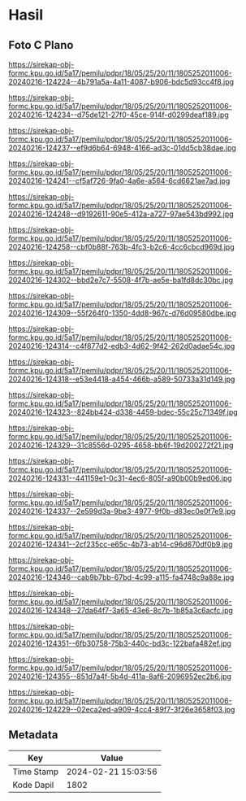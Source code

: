 # Hasil

## Foto C Plano

https://sirekap-obj-formc.kpu.go.id/5a17/pemilu/pdpr/18/05/25/20/11/1805252011006-20240216-124224--4b791a5a-4a11-4087-b906-bdc5d93cc4f8.jpg

https://sirekap-obj-formc.kpu.go.id/5a17/pemilu/pdpr/18/05/25/20/11/1805252011006-20240216-124234--d75de121-27f0-45ce-914f-d0299deaf189.jpg

https://sirekap-obj-formc.kpu.go.id/5a17/pemilu/pdpr/18/05/25/20/11/1805252011006-20240216-124237--ef9d6b64-6948-4166-ad3c-01dd5cb38dae.jpg

https://sirekap-obj-formc.kpu.go.id/5a17/pemilu/pdpr/18/05/25/20/11/1805252011006-20240216-124241--cf5af726-9fa0-4a6e-a564-6cd6621ae7ad.jpg

https://sirekap-obj-formc.kpu.go.id/5a17/pemilu/pdpr/18/05/25/20/11/1805252011006-20240216-124248--d9192611-90e5-412a-a727-97ae543bd992.jpg

https://sirekap-obj-formc.kpu.go.id/5a17/pemilu/pdpr/18/05/25/20/11/1805252011006-20240216-124258--cbf0b88f-763b-4fc3-b2c6-4cc6cbcd969d.jpg

https://sirekap-obj-formc.kpu.go.id/5a17/pemilu/pdpr/18/05/25/20/11/1805252011006-20240216-124302--bbd2e7c7-5508-4f7b-ae5e-ba1fd8dc30bc.jpg

https://sirekap-obj-formc.kpu.go.id/5a17/pemilu/pdpr/18/05/25/20/11/1805252011006-20240216-124309--55f264f0-1350-4dd8-967c-d76d09580dbe.jpg

https://sirekap-obj-formc.kpu.go.id/5a17/pemilu/pdpr/18/05/25/20/11/1805252011006-20240216-124314--c4f877d2-edb3-4d62-9f42-262d0adae54c.jpg

https://sirekap-obj-formc.kpu.go.id/5a17/pemilu/pdpr/18/05/25/20/11/1805252011006-20240216-124318--e53e4418-a454-466b-a589-50733a31d149.jpg

https://sirekap-obj-formc.kpu.go.id/5a17/pemilu/pdpr/18/05/25/20/11/1805252011006-20240216-124323--824bb424-d338-4459-bdec-55c25c71349f.jpg

https://sirekap-obj-formc.kpu.go.id/5a17/pemilu/pdpr/18/05/25/20/11/1805252011006-20240216-124329--31c8556d-0295-4658-bb6f-19d200272f21.jpg

https://sirekap-obj-formc.kpu.go.id/5a17/pemilu/pdpr/18/05/25/20/11/1805252011006-20240216-124331--441159e1-0c31-4ec6-805f-a90b00b9ed06.jpg

https://sirekap-obj-formc.kpu.go.id/5a17/pemilu/pdpr/18/05/25/20/11/1805252011006-20240216-124337--2e599d3a-9be3-4977-9f0b-d83ec0e0f7e9.jpg

https://sirekap-obj-formc.kpu.go.id/5a17/pemilu/pdpr/18/05/25/20/11/1805252011006-20240216-124341--2cf235cc-e65c-4b73-ab14-c96d670df0b9.jpg

https://sirekap-obj-formc.kpu.go.id/5a17/pemilu/pdpr/18/05/25/20/11/1805252011006-20240216-124346--cab9b7bb-67bd-4c99-a115-fa4748c9a88e.jpg

https://sirekap-obj-formc.kpu.go.id/5a17/pemilu/pdpr/18/05/25/20/11/1805252011006-20240216-124348--27da64f7-3a65-43e6-8c7b-1b85a3c6acfc.jpg

https://sirekap-obj-formc.kpu.go.id/5a17/pemilu/pdpr/18/05/25/20/11/1805252011006-20240216-124351--6fb30758-75b3-440c-bd3c-122bafa482ef.jpg

https://sirekap-obj-formc.kpu.go.id/5a17/pemilu/pdpr/18/05/25/20/11/1805252011006-20240216-124355--851d7a4f-5b4d-411a-8af6-2096952ec2b6.jpg

https://sirekap-obj-formc.kpu.go.id/5a17/pemilu/pdpr/18/05/25/20/11/1805252011006-20240216-124229--02eca2ed-a909-4cc4-89f7-3f26e3658f03.jpg


## Metadata

| Key        | Value               |
| ---------- | ------------------- |
| Time Stamp | 2024-02-21 15:03:56 |
| Kode Dapil | 1802                |



